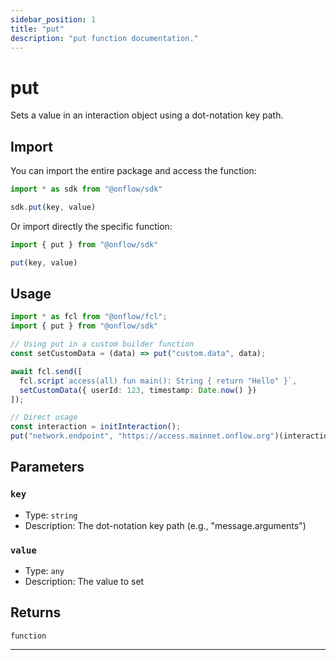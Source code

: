 ```yaml
---
sidebar_position: 1
title: "put"
description: "put function documentation."
---
```


<!-- THIS DOCUMENT IS AUTO-GENERATED FROM [onflow/sdk/src/interaction/interaction.ts](https://github.com/onflow/fcl-js/tree/master/packages/sdk/src/interaction/interaction.ts). DO NOT EDIT MANUALLY -->

# put

Sets a value in an interaction object using a dot-notation key path.

## Import

You can import the entire package and access the function:

```typescript
import * as sdk from "@onflow/sdk"

sdk.put(key, value)
```

Or import directly the specific function:

```typescript
import { put } from "@onflow/sdk"

put(key, value)
```

## Usage

```typescript
import * as fcl from "@onflow/fcl";
import { put } from "@onflow/sdk"

// Using put in a custom builder function
const setCustomData = (data) => put("custom.data", data);

await fcl.send([
  fcl.script`access(all) fun main(): String { return "Hello" }`,
  setCustomData({ userId: 123, timestamp: Date.now() })
]);

// Direct usage
const interaction = initInteraction();
put("network.endpoint", "https://access.mainnet.onflow.org")(interaction);
```

## Parameters

### `key` 

- Type: `string`
- Description: The dot-notation key path (e.g., "message.arguments")


### `value` 

- Type: `any`
- Description: The value to set



## Returns

`function`


---
